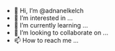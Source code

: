 - 👋 Hi, I’m @adnanelkelch
- 👀 I’m interested in ...
- 🌱 I’m currently learning ...
- 💞️ I’m looking to collaborate on ...
- 📫 How to reach me ...

<!---
adnanelkelch/adnanelkelch is a ✨ special ✨ repository because its `README.md` (this file) appears on your GitHub profile.
You can click the Preview link to take a look at your changes.
--->
